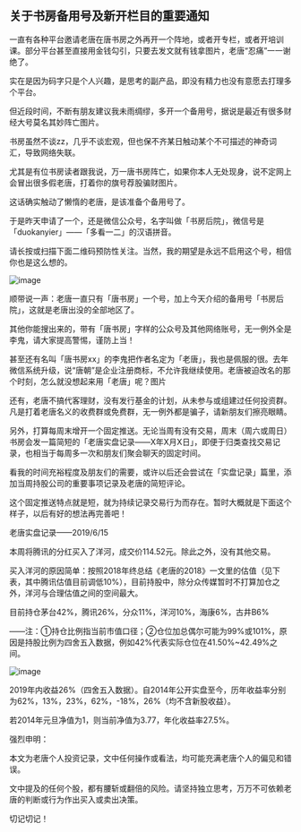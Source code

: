 ## 关于书房备用号及新开栏目的重要通知
一直有各种平台邀请老唐在唐书房之外再开一个阵地，或者开专栏，或者开培训课。部分平台甚至直接用金钱勾引，只要去发文就有钱拿图片，老唐“忍痛”一一谢绝了。

实在是因为码字只是个人兴趣，是思考的副产品，即没有精力也没有意愿去打理多个平台。

但近段时间，不断有朋友建议我未雨绸缪，多开一个备用号，据说是最近有很多财经大号莫名其妙阵亡图片。

书房虽然不谈zz，几乎不谈宏观，但也保不齐某日触动某个不可描述的神奇词汇，导致网络失联。 

尤其是有位书房读者跟我说，万一唐书房阵亡，如果你本人无处现身，说不定网上会冒出很多假老唐，打着你的旗号荐股骗财图片。

这话确实触动了懒惰的老唐，是该准备个备用号了。

于是昨天申请了一个，还是微信公众号，名字叫做「书房后院」，微信号是「duokanyier」——「多看一二」的汉语拼音。

请长按或扫描下面二维码预防性关注。当然，我的期望是永远不启用这个号，相信你也是这么想的。

![image](https://github.com/fengyumozhu/tsf/assets/6201828/bd9042cf-42d4-499b-bbc9-74adb1e8aed7)


顺带说一声：老唐一直只有「唐书房」一个号，加上今天介绍的备用号「书房后院」，这就是老唐出没的全部地区了。

其他你能搜出来的，带有「唐书房」字样的公众号及其他网络账号，无一例外全是李鬼，请大家提高警惕，谨防上当！ 

甚至还有名叫「唐书房xx」的李鬼把作者名定为「老唐」，我也是佩服的很。去年微信系统升级，说“唐朝”是企业注册商标，不允许我继续使用。老唐被迫改名的那个时刻，怎么就没想起来用「老唐」呢？图片

还有，老唐不搞代客理财，没有发行基金的计划，从未参与或组建过任何投资群。凡是打着老唐名义的收费群或免费群，无一例外都是骗子，请新朋友们擦亮眼睛。

另外，打算每周末增开一个固定推送。无论当周有没有交易，周末（周六或周日）书房会发一篇简短的「老唐实盘记录——X年X月X日」，即便于归类查找交易记录，也相当于每周多一次和朋友们聚会聊天的固定时间。

看我的时间充裕程度及朋友们的需要，或许以后还会尝试在「实盘记录」篇里，添加当周持股公司的重要事项记录及老唐的简短评论。

这个固定推送特点就是短，就为持续记录交易行为而存在。暂时大概就是下面这个样子，以后有好的想法再完善吧！ 

老唐实盘记录——2019/6/15 

本周将腾讯的分红买入了洋河，成交价114.52元。除此之外，没有其他交易。 

买入洋河的原因简单：按照2018年终总结《老唐的2018》一文里的估值（见下表，其中腾讯估值目前调低10%），目前持股中，除分众传媒暂时不打算加仓之外，洋河与合理估值之间的空间最大。 

目前持仓茅台42%，腾讯26%，分众11%，洋河10%，海康6%，古井B6%

——注：①持仓比例指当前市值口径；②仓位加总偶尔可能为99%或101%，原因是持股比例为四舍五入数据，例如42%代表实际仓位在41.50%~42.49%之间。

![image](https://github.com/fengyumozhu/tsf/assets/6201828/3dcdb228-789c-4e5c-b952-0239ee97a809)


2019年内收益26%（四舍五入数据）。自2014年公开实盘至今，历年收益率分别为62%，13%，23%，62%，-18%，26%（均不含新股收益）。

若2014年元旦净值为1，则当前净值为3.77，年化收益率27.5%。 

强烈申明：

本文为老唐个人投资记录，文中任何操作或看法，均可能充满老唐个人的偏见和错误。

文中提及的任何个股，都有腰斩或翻倍的风险。请坚持独立思考，万万不可依赖老唐的判断或行为作出买入或卖出决策。

切记切记！
